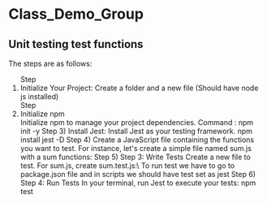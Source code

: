 # Class_Demo_Group
## Unit testing test functions
 The steps are as follows:
 <ol>
 Step <li> Initialize Your Project: Create a folder and a new file (Should have node js installed) </li>
 Step <li> Initialize npm </li>
Initialize npm to manage your project dependencies.
    Command : npm init -y
Step 3) Install Jest:
Install Jest as your testing framework.
npm install jest -D
Step 4) Create a JavaScript file containing the functions you want to test. For instance, let's create a simple file named sum.js with a sum functions:
Step 5) Step 3: Write Tests
Create a new file to test. For sum.js, create sum.test.js:\
To run test we have to go to package.json file and in scripts we should have test set as jest
Step 6) Step 4: Run Tests
In your terminal, run Jest to execute your tests:
npm test

